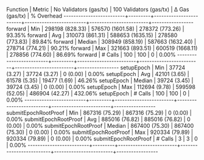 Function                 | Metric  | No Validators (gas/tx) | 100 Validators (gas/tx) |         Δ Gas (gas/tx) |   % Overhead
-------------------------+---------+------------------------+-------------------------+------------------------+-----------------
forward                  | Min     |     298198 (828.33)    |      576570 (1601.58)   |     278372 (773.26)    |      93.35%
forward                  | Avg     |     310073 (861.31)    |      588653 (1635.15)   |     278580 (773.83)    |      89.84%
forward                  | Median  |     308949 (858.19)    |      587663 (1632.40)   |     278714 (774.21)    |      90.21%
forward                  | Max     |     321663 (893.51)    |      600519 (1668.11)   |     278856 (774.60)    |      86.69%
forward                  | # Calls |                    100 |                     100 |                      0 |       0.00%
-------------------------+---------+------------------------+-------------------------+------------------------+-----------------
setupEpoch               | Min     |      37724 (3.27)      |       37724 (3.27)      |          0 (0.00)      |       0.00%
setupEpoch               | Avg     |      42101 (3.65)      |       61578 (5.35)      |      19477 (1.69)      |      46.26%
setupEpoch               | Median  |      39724 (3.45)      |       39724 (3.45)      |          0 (0.00)      |       0.00%
setupEpoch               | Max     |     112694 (9.78)      |      599598 (52.05)     |     486904 (42.27)     |     432.06%
setupEpoch               | # Calls |                    100 |                     100 |                      0 |       0.00%
-------------------------+---------+------------------------+-------------------------+------------------------+-----------------
submitEpochRootProof     | Min     |     867316 (75.29)     |      867316 (75.29)     |          0 (0.00)      |       0.00%
submitEpochRootProof     | Avg     |     885016 (76.82)     |      885016 (76.82)     |          0 (0.00)      |       0.00%
submitEpochRootProof     | Median  |     867400 (75.30)     |      867400 (75.30)     |          0 (0.00)      |       0.00%
submitEpochRootProof     | Max     |     920334 (79.89)     |      920334 (79.89)     |          0 (0.00)      |       0.00%
submitEpochRootProof     | # Calls |                      3 |                       3 |                      0 |       0.00%
-------------------------+---------+------------------------+-------------------------+------------------------+-----------------
